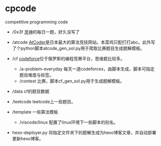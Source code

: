 # cpcode
competitive programming code

* /0x3f [灵神](https://leetcode.cn/u/endlesscheng/)的每日一题，好久没写了

* /atcode [AtCoder](https://atcoder.jp/)是日本最大的算法竞技网站。本菜鸡只配打打abc。此外写了个python脚本atcode_gen_sol.py用于爬取比赛题目生成题解模板。

* /cf [codeforce](https://codeforces.com/)位于俄罗斯的编程竞赛平台，思维题比较多。
    
    * /a-problem-everyday 每天一道codeforces，由脚本生成，脚本可指定题目难度与标签。
    * /contest 比赛，脚本cf_gen_sol.py用于生成题解模板。
* /data cf的题目数据
* /leetcode leetcode上一些题目。
* /template 一些算法模板
    * /viscode/linux 配置了linux环境下一些脚本的别名。

* hexo-deployer.py 将指定文件夹下的题解生成为hexo博客文章，并自动部署更新hexo博客。
